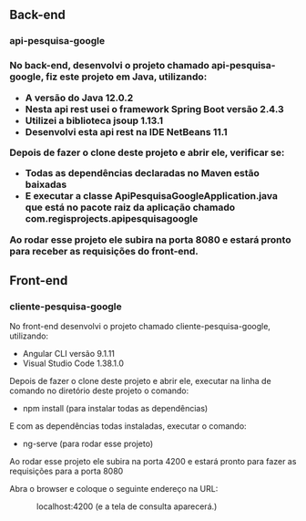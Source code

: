 

<h2>Back-end</h2>
<h3>api-pesquisa-google<h3>

<p>No back-end, desenvolvi  o projeto chamado api-pesquisa-google, fiz este projeto em Java, utilizando:</p> 

<ul>
  <li>
    A versão do Java 12.0.2
  </li>
  <li>
    Nesta api rest usei o framework Spring Boot versão 2.4.3
  </li>
  <li>
    Utilizei a biblioteca jsoup 1.13.1
  </li>
  <li>
    Desenvolvi esta api rest na IDE NetBeans 11.1
  </li>
</ul>

<p>Depois de fazer o clone deste projeto e abrir ele, verificar se:</p>

<ul>
  <li>
    Todas as dependências declaradas no Maven estão baixadas
  </li>
  <li>
    E executar a classe ApiPesquisaGoogleApplication.java que está no pacote raiz da aplicação chamado com.regisprojects.apipesquisagoogle
  </li>  
</ul>

<p>Ao rodar esse projeto ele subira na porta 8080 e estará pronto para receber as requisições do front-end.</p>

<h2>Front-end</h2>
<h3>cliente-pesquisa-google</h3>

<p>No front-end desenvolvi o projeto chamado cliente-pesquisa-google, utilizando:</p>

<ul>
  <li>
    Angular CLI versão 9.1.11
  </li>
  <li>
    Visual Studio Code 1.38.1.0
  </li>
</ul>

<p>Depois de fazer o clone deste projeto e abrir ele, executar na linha de comando no diretório deste projeto o comando:</p> 

<ul>
  <li>
    npm install (para instalar todas as dependências)
  </li>
</ul>

<p>E com as dependências todas instaladas, executar o comando:</p>

<ul>
  <li>
    ng-serve (para rodar esse projeto)  
  </li>
</ul>
 
<p>Ao rodar esse projeto ele subira na porta 4200 e estará pronto para fazer as requisições para a porta 8080</p> 
 
<p>Abra o browser e coloque o seguinte endereço na URL:</p>  

<ul>
  <ol>
    localhost:4200 (e a tela de consulta aparecerá.)    
  <ol>
</ul>
